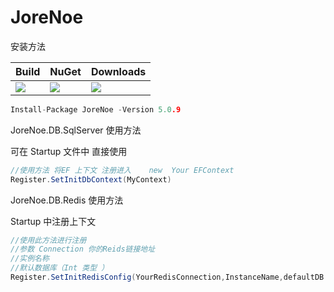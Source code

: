 # JoreNoe

安装方法

| Build                                                     | NuGet                                                        | Downloads                                                    |
| --------------------------------------------------------- | ------------------------------------------------------------ | ------------------------------------------------------------ |
| ![](https://img.shields.io/badge/NetCore-5.0.9-green.svg) | [![](https://img.shields.io/nuget/v/JoreNoe.svg)](https://www.nuget.org/packages/JoreNoe) | ![](https://img.shields.io/badge/Downloads-1.14K+-green.svg) |

```C
Install-Package JoreNoe -Version 5.0.9 
```

JoreNoe.DB.SqlServer 使用方法 

可在 Startup 文件中 直接使用   

```c#
//使用方法 将EF 上下文 注册进入    new  Your EFContext
Register.SetInitDbContext(MyContext)
```

JoreNoe.DB.Redis 使用方法

Startup 中注册上下文

```C#
//使用此方法进行注册 
//参数 Connection 你的Reids链接地址
//实例名称
//默认数据库（Int 类型 ）
Register.SetInitRedisConfig(YourRedisConnection,InstanceName,defaultDB = 0)
```

